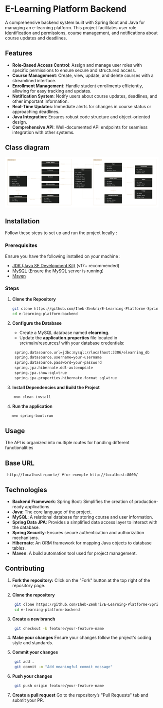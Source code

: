 # E-Learning Platform Backend
A comprehensive backend system built with Spring Boot and Java for managing an e-learning platform. This project facilitates user role identification and permissions, course management, and notifications about course updates and deadlines.

## Features
- **Role-Based Access Control**: Assign and manage user roles with specific permissions to ensure secure and structured access.
- **Course Management**: Create, view, update, and delete courses with a streamlined interface.
- **Enrollment Management**: Handle student enrollments efficiently, allowing for easy tracking and updates.
- **Notification System**: Notify users about course updates, deadlines, and other important information.
- **Real-Time Updates**: Immediate alerts for changes in course status or approaching deadlines.
- **Java Integration**: Ensures robust code structure and object-oriented design.
- **Comprehensive API**: Well-documented API endpoints for seamless integration with other systems.

## Class diagram
![Blank diagram](https://github.com/Iheb-Zenkri/E-Learning-Platforme-SpringBoot/blob/main/Blank%20diagram.png)

## Installation  
Follow these steps to set up and run the project locally :  
### Prerequisites  
Ensure you have the following installed on your machine :  
- [JDK (Java SE Development Kit)](https://www.oracle.com/java/technologies/downloads/#java11?er=221886) (v17+ recommended)  
- [MySQL](https://www.mysql.com/) (Ensure the MySQL server is running)  
- [Maven](https://maven.apache.org) 

### Steps  

1. **Clone the Repository**  
   ```bash  
   git clone https://github.com/Iheb-Zenkri/E-Learning-Platforme-SpringBoot.git
   cd e-learning-platform-backend
   ```
   
2. **Configure the Database**
   - Create a MySQL database named **elearning**.
   - Update the **application.properties** file located in src/main/resources/ with your database credentials:
   ```bash
    spring.datasource.url=jdbc:mysql://localhost:3306/elearning_db
    spring.datasource.username=your-username
    spring.datasource.password=your-password
    spring.jpa.hibernate.ddl-auto=update
    spring.jpa.show-sql=true
    spring.jpa.properties.hibernate.format_sql=true
   ```
   
3. **Install Dependencies and Build the Project**
  ```bash
      mvn clean install
   ```

4. **Run the application**
  ```bash
     mvn spring-boot:run
   ```

## Usage  
The API is organized into multiple routes for handling different functionalities
## Base URL
     http://localhost:<port>/ #for exemple http://localhost:8000/

## Technologies

- **Backend Framework**: Spring Boot: Simplifies the creation of production-ready applications.
- **Java**: The core language of the project.
- **MySQL**: A relational database for storing course and user information.
- **Spring Data JPA**: Provides a simplified data access layer to interact with the database.
- **Spring Security**: Ensures secure authentication and authorization mechanisms.
- **Hibernate**: An ORM framework for mapping Java objects to database tables.
- **Maven**: A build automation tool used for project management.

## Contributing
1. **Fork the repository:**
  Click on the "Fork" button at the top right of the repository page.

2. **Clone the repository**
   ```bash
    git clone https://github.com/Iheb-Zenkri/E-Learning-Platforme-SpringBoot.git
    cd e-learning-platform-backend  
   ```
   
3. **Create a new branch**
   ```bash
    git checkout -b feature/your-feature-name  
   ```
   
4. **Make your changes**
  Ensure your changes follow the project's coding style and standards.

5. **Commit your changes**
   ```bash
    git add .  
    git commit -m "Add meaningful commit message"   
   ```
   
6. **Push your changes**
   ```bash
    git push origin feature/your-feature-name    
   ```
7. **Create a pull request**
  Go to the repository’s "Pull Requests" tab and submit your PR.
